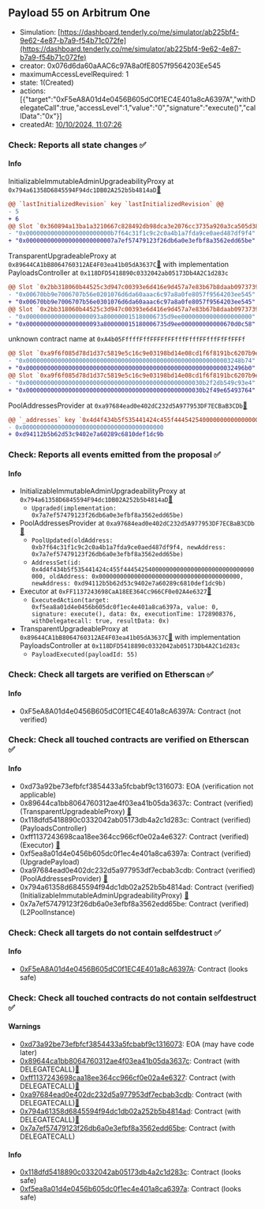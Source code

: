 ## Payload 55 on Arbitrum One

- Simulation: [https://dashboard.tenderly.co/me/simulator/ab225bf4-9e62-4e87-b7a9-f54b71c072fe](https://dashboard.tenderly.co/me/simulator/ab225bf4-9e62-4e87-b7a9-f54b71c072fe)
- creator: 0x076d6da60aAAC6c97A8a0fE8057f9564203Ee545
- maximumAccessLevelRequired: 1
- state: 1(Created)
- actions: [{"target":"0xF5eA8A01d4e0456B605dC0f1EC4E401a8cA6397A","withDelegateCall":true,"accessLevel":1,"value":"0","signature":"execute()","callData":"0x"}]
- createdAt: [10/10/2024, 11:07:26](https://arbiscan.io/tx/0x83517438afc646d13fb498c57625eecff20f2274233cd6dff7fe3874e71e9a81)

### Check: Reports all state changes :white_check_mark:

#### Info


InitializableImmutableAdminUpgradeabilityProxy at `0x794a61358D6845594F94dc1DB02A252b5b4814aD`[:ghost:](https://github.com/bgd-labs/aave-address-book "AaveV3Arbitrum.POOL")
```diff
@@ `lastInitializedRevision` key `lastInitializedRevision` @@
- 5
+ 6
@@ Slot `0x360894a13ba1a3210667c828492db98dca3e2076cc3735a920a3ca505d382bbc` @@
- "0x000000000000000000000000b7f64c31f1c9c2c0a4b1a7fda9ce0aed487df9f4"
+ "0x0000000000000000000000007a7ef57479123f26db6a0e3efbf8a3562edd65be"
```

TransparentUpgradeableProxy at `0x89644CA1bB8064760312AE4F03ea41b05dA3637C`[:ghost:](https://github.com/bgd-labs/aave-address-book "GovernanceV3Arbitrum.PAYLOADS_CONTROLLER") with implementation PayloadsController at `0x118DFD5418890c0332042ab05173Db4A2C1d283c`
```diff
@@ Slot `0x2bb318060b44525c3d947c00393e6d416e9d457a7e83b67b8daab0973739b0fa` @@
- "0x00670bb9e7006707b56e0201076d6da60aaac6c97a8a0fe8057f9564203ee545"
+ "0x00670bb9e7006707b56e0301076d6da60aaac6c97a8a0fe8057f9564203ee545"
@@ Slot `0x2bb318060b44525c3d947c00393e6d416e9d457a7e83b67b8daab0973739b0fb` @@
- "0x000000000000000000093a800000015180006735d9ee00000000000000000000"
+ "0x000000000000000000093a800000015180006735d9ee000000000000670d0c58"
```

unknown contract name at `0xA4b05FffffFffFFFFfFFfffFfffFFfffFfFfFFFf`
```diff
@@ Slot `0xa9f6f085d78d1d37c5819e5c16c9e03198bd14e08cd1f6f8191bc6207b9e9706` @@
- "0x0000000000000000000000000000000000000000000000000000000003248b74"
+ "0x00000000000000000000000000000000000000000000000000000000032496b0"
@@ Slot `0xa9f6f085d78d1d37c5819e5c16c9e03198bd14e08cd1f6f8191bc6207b9e970b` @@
- "0x00000000000000000000000000000000000000000000000030b2f2db549c93e4"
+ "0x00000000000000000000000000000000000000000000000030b2f49e65493764"
```

PoolAddressesProvider at `0xa97684ead0e402dC232d5A977953DF7ECBaB3CDb`[:ghost:](https://github.com/bgd-labs/aave-address-book "AaveV3Arbitrum.POOL_ADDRESSES_PROVIDER")
```diff
@@ `_addresses` key `0x4d4f434b5f535441424c455f4445425400000000000000000000000000000000` @@
- 0x0000000000000000000000000000000000000000
+ 0xd94112b5b62d53c9402e7a60289c6810def1dc9b
```


### Check: Reports all events emitted from the proposal :white_check_mark:

#### Info

- InitializableImmutableAdminUpgradeabilityProxy at `0x794a61358D6845594F94dc1DB02A252b5b4814aD`[:ghost:](https://github.com/bgd-labs/aave-address-book "AaveV3Arbitrum.POOL")
  - `Upgraded(implementation: 0x7a7ef57479123f26db6a0e3efbf8a3562edd65be)`
- PoolAddressesProvider at `0xa97684ead0e402dC232d5A977953DF7ECBaB3CDb`[:ghost:](https://github.com/bgd-labs/aave-address-book "AaveV3Arbitrum.POOL_ADDRESSES_PROVIDER")
  - `PoolUpdated(oldAddress: 0xb7f64c31f1c9c2c0a4b1a7fda9ce0aed487df9f4, newAddress: 0x7a7ef57479123f26db6a0e3efbf8a3562edd65be)`
  - `AddressSet(id: 0x4d4f434b5f535441424c455f4445425400000000000000000000000000000000, oldAddress: 0x0000000000000000000000000000000000000000, newAddress: 0xd94112b5b62d53c9402e7a60289c6810def1dc9b)`
- Executor at `0xFF1137243698CaA18EE364Cc966CF0e02A4e6327`[:ghost:](https://github.com/bgd-labs/aave-address-book "AaveV3Arbitrum.ACL_ADMIN, GovernanceV3Arbitrum.EXECUTOR_LVL_1")
  - `ExecutedAction(target: 0xf5ea8a01d4e0456b605dc0f1ec4e401a8ca6397a, value: 0, signature: execute(), data: 0x, executionTime: 1728908376, withDelegatecall: true, resultData: 0x)`
- TransparentUpgradeableProxy at `0x89644CA1bB8064760312AE4F03ea41b05dA3637C`[:ghost:](https://github.com/bgd-labs/aave-address-book "GovernanceV3Arbitrum.PAYLOADS_CONTROLLER") with implementation PayloadsController at `0x118DFD5418890c0332042ab05173Db4A2C1d283c`
  - `PayloadExecuted(payloadId: 55)`

### Check: Check all targets are verified on Etherscan :white_check_mark:

#### Info

- 0xF5eA8A01d4e0456B605dC0f1EC4E401a8cA6397A: Contract (not verified) 

### Check: Check all touched contracts are verified on Etherscan :white_check_mark:

#### Info

- 0xd73a92be73efbfcf3854433a5fcbabf9c1316073: EOA (verification not applicable)
- 0x89644ca1bb8064760312ae4f03ea41b05da3637c: Contract (verified) (TransparentUpgradeableProxy) [:ghost:](https://github.com/bgd-labs/aave-address-book "GovernanceV3Arbitrum.PAYLOADS_CONTROLLER")
- 0x118dfd5418890c0332042ab05173db4a2c1d283c: Contract (verified) (PayloadsController) 
- 0xff1137243698caa18ee364cc966cf0e02a4e6327: Contract (verified) (Executor) [:ghost:](https://github.com/bgd-labs/aave-address-book "AaveV3Arbitrum.ACL_ADMIN, GovernanceV3Arbitrum.EXECUTOR_LVL_1")
- 0xf5ea8a01d4e0456b605dc0f1ec4e401a8ca6397a: Contract (verified) (UpgradePayload) 
- 0xa97684ead0e402dc232d5a977953df7ecbab3cdb: Contract (verified) (PoolAddressesProvider) [:ghost:](https://github.com/bgd-labs/aave-address-book "AaveV3Arbitrum.POOL_ADDRESSES_PROVIDER")
- 0x794a61358d6845594f94dc1db02a252b5b4814ad: Contract (verified) (InitializableImmutableAdminUpgradeabilityProxy) [:ghost:](https://github.com/bgd-labs/aave-address-book "AaveV3Arbitrum.POOL")
- 0x7a7ef57479123f26db6a0e3efbf8a3562edd65be: Contract (verified) (L2PoolInstance) 

### Check: Check all targets do not contain selfdestruct :white_check_mark:

#### Info

- [0xF5eA8A01d4e0456B605dC0f1EC4E401a8cA6397A](https://arbiscan.io/address/0xF5eA8A01d4e0456B605dC0f1EC4E401a8cA6397A): Contract (looks safe)

### Check: Check all touched contracts do not contain selfdestruct :white_check_mark:

#### Warnings

- [0xd73a92be73efbfcf3854433a5fcbabf9c1316073](https://arbiscan.io/address/0xd73a92be73efbfcf3854433a5fcbabf9c1316073): EOA (may have code later)
- [0x89644ca1bb8064760312ae4f03ea41b05da3637c](https://arbiscan.io/address/0x89644ca1bb8064760312ae4f03ea41b05da3637c): Contract (with DELEGATECALL)[:ghost:](https://github.com/bgd-labs/aave-address-book "GovernanceV3Arbitrum.PAYLOADS_CONTROLLER")
- [0xff1137243698caa18ee364cc966cf0e02a4e6327](https://arbiscan.io/address/0xff1137243698caa18ee364cc966cf0e02a4e6327): Contract (with DELEGATECALL)[:ghost:](https://github.com/bgd-labs/aave-address-book "AaveV3Arbitrum.ACL_ADMIN, GovernanceV3Arbitrum.EXECUTOR_LVL_1")
- [0xa97684ead0e402dc232d5a977953df7ecbab3cdb](https://arbiscan.io/address/0xa97684ead0e402dc232d5a977953df7ecbab3cdb): Contract (with DELEGATECALL)[:ghost:](https://github.com/bgd-labs/aave-address-book "AaveV3Arbitrum.POOL_ADDRESSES_PROVIDER")
- [0x794a61358d6845594f94dc1db02a252b5b4814ad](https://arbiscan.io/address/0x794a61358d6845594f94dc1db02a252b5b4814ad): Contract (with DELEGATECALL)[:ghost:](https://github.com/bgd-labs/aave-address-book "AaveV3Arbitrum.POOL")
- [0x7a7ef57479123f26db6a0e3efbf8a3562edd65be](https://arbiscan.io/address/0x7a7ef57479123f26db6a0e3efbf8a3562edd65be): Contract (with DELEGATECALL)

#### Info

- [0x118dfd5418890c0332042ab05173db4a2c1d283c](https://arbiscan.io/address/0x118dfd5418890c0332042ab05173db4a2c1d283c): Contract (looks safe)
- [0xf5ea8a01d4e0456b605dc0f1ec4e401a8ca6397a](https://arbiscan.io/address/0xf5ea8a01d4e0456b605dc0f1ec4e401a8ca6397a): Contract (looks safe)

